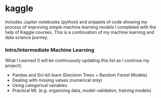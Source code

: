 # kaggle
Includes Jupiter notebooks (python) and snippets of code showing my process of improving simple machine learning models I completed with the help of Kaggle courses. This is a continuation of my machine learning and data science journey.

### Intro/Intermediate Machine Learning

What I Learned (I will be continuously updating this list as I continue my project):
- Pandas and Sci-kit learn (Decision Trees + Random Forest Models)
- Dealing with missing values (numerical only)
- Using categorical variables
- Practical ML (e.g. organizing data, model-validation, training models) 
